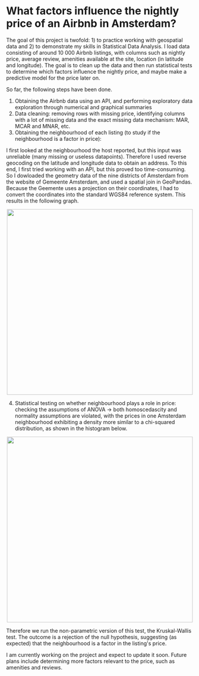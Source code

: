 # What factors influence the nightly price of an Airbnb in Amsterdam?

The goal of this project is twofold: 1) to practice working with geospatial data and 2) to demonstrate my skills in Statistical Data Analysis. I load data consisting of around 10 000 Airbnb listings, with columns such as nightly price, average review, amenities available at the site, location (in latitude and longitude). The goal is to clean up the data and then run statistical tests to determine which factors influence the nightly price, and maybe make a predictive model for the price later on. 

So far, the following steps have been done.

1) Obtaining the Airbnb data using an API, and performing exploratory data exploration through numerical and graphical summaries
2) Data cleaning: removing rows with missing price, identifying columns with a lot of missing data and the exact missing data mechanism: MAR, MCAR and MNAR, etc.
3) Obtaining the neighbourhood of each listing (to study if the neighbourhood is a factor in price):
   
I first looked at the neighbourhood the host reported, but this input was unreliable (many missing or useless datapoints). Therefore I used reverse geocoding on the latitude and longitude data to obtain an address. To this end, I first tried working with an API, but this proved too time-consuming. So I dowloaded the geometry data of the nine districts of Amsterdam from the website of Gemeente Amsterdam, and used a spatial join in GeoPandas. Because the Geemente uses a projection on their coordinates, I had to convert the coordinates into the standard WGS84 reference system. This results in the following graph.

<div align="center">
<img src = "https://github.com/user-attachments/assets/21ac0191-9e59-4b18-8e6e-89b82cf093c4" width = "500">
</div>


4) Statistical testing on whether neighbourhood plays a role in price: checking the assumptions of ANOVA -> both homoscedascity and normality assumptions are violated, with the prices in one Amsterdam neighbourhood exhibiting a density more similar to a chi-squared distribution, as shown in the histogram below.
   
<div align="center">
<img src = "https://github.com/user-attachments/assets/657b9e91-79f4-4a75-b05e-ac357267d3d2" width = "500">
</div>

Therefore we run the non-parametric version of this test, the Kruskal-Wallis test. The outcome is a rejection of the null hypothesis, suggesting (as expected) that the neighbourhood is a factor in the listing's price.

I am currently working on the project and expect to update it soon. Future plans include determining more factors relevant to the price, such as amenities and reviews. 
